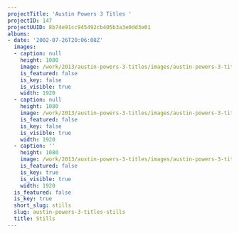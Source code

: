 ```yaml
---
projectTitle: 'Austin Powers 3 Titles '
projectID: 147
projectUUID: 8b74e91cc945492cb405b3a3e0dd3e01
albums:
- date: '2002-07-26T20:06:08Z'
  images:
  - caption: null
    height: 1080
    image: /work/2013/austin-powers-3-titles/images/austin-powers-3-titles.01.jpg
    is_featured: false
    is_key: false
    is_visible: true
    width: 1920
  - caption: null
    height: 1080
    image: /work/2013/austin-powers-3-titles/images/austin-powers-3-titles.02.jpg
    is_featured: false
    is_key: false
    is_visible: true
    width: 1920
  - caption: ''
    height: 1080
    image: /work/2013/austin-powers-3-titles/images/austin-powers-3-titles.03.jpg
    is_featured: false
    is_key: true
    is_visible: true
    width: 1920
  is_featured: false
  is_key: true
  short_slug: stills
  slug: austin-powers-3-titles-stills
  title: Stills
---
```

